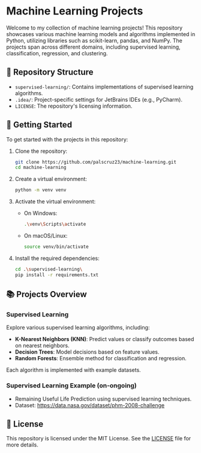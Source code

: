 # Machine Learning Projects

Welcome to my collection of machine learning projects! This repository showcases various machine learning models and algorithms implemented in Python, utilizing libraries such as scikit-learn, pandas, and NumPy. The projects span across different domains, including supervised learning, classification, regression, and clustering.

## 💾 Repository Structure

- `supervised-learning/`: Contains implementations of supervised learning algorithms.
- `.idea/`: Project-specific settings for JetBrains IDEs (e.g., PyCharm).
- `LICENSE`: The repository's licensing information.

## 🚀 Getting Started

To get started with the projects in this repository:

1. Clone the repository:

   ```bash
   git clone https://github.com/palscruz23/machine-learning.git
   cd machine-learning
   ```

2. Create a virtual environment:

   ```bash
   python -m venv venv
   ```

3. Activate the virtual environment:

   - On Windows:

     ```bash
     .\venv\Scripts\activate
     ```

   - On macOS/Linux:

     ```bash
     source venv/bin/activate
     ```

4. Install the required dependencies:

   ```bash
   cd .\supervised-learning\
   pip install -r requirements.txt
   ```

## 📚 Projects Overview

### Supervised Learning

Explore various supervised learning algorithms, including:

- **K-Nearest Neighbors (KNN)**: Predict values or classify outcomes based on nearest neighbors.
- **Decision Trees**: Model decisions based on feature values.
- **Random Forests**: Ensemble method for classification and regression.

Each algorithm is implemented with example datasets.

### Supervised Learning Example (on-ongoing)

- Remaining Useful Life Prediction using supervised learning techniques.
- Dataset: https://data.nasa.gov/dataset/phm-2008-challenge

## 📜 License

This repository is licensed under the MIT License. See the [LICENSE](LICENSE) file for more details.

